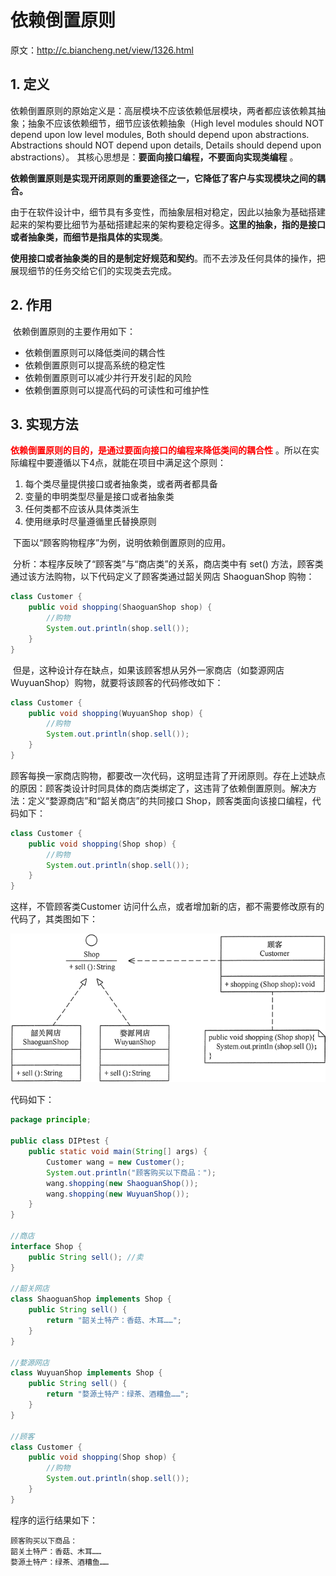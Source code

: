 # 依赖倒置原则

原文：http://c.biancheng.net/view/1326.html



## 1. 定义

​        依赖倒置原则的原始定义是：高层模块不应该依赖低层模块，两者都应该依赖其抽象；抽象不应该依赖细节，细节应该依赖抽象（High level modules should NOT depend upon low level modules, Both should depend upon abstractions. Abstractions should NOT depend upon details, Details should depend upon abstractions）。 其核心思想是：**要面向接口编程，不要面向实现类编程** 。

​        **依赖倒置原则是实现开闭原则的重要途径之一，它降低了客户与实现模块之间的耦合。**

​        由于在软件设计中，细节具有多变性，而抽象层相对稳定，因此以抽象为基础搭建起来的架构要比细节为基础搭建起来的架构要稳定得多。**这里的抽象，指的是接口或者抽象类，而细节是指具体的实现类**。

​        **使用接口或者抽象类的目的是制定好规范和契约**。而不去涉及任何具体的操作，把展现细节的任务交给它们的实现类去完成。

## 2. 作用

​        依赖倒置原则的主要作用如下：

* 依赖倒置原则可以降低类间的耦合性
* 依赖倒置原则可以提高系统的稳定性
*  依赖倒置原则可以减少并行开发引起的风险
* 依赖倒置原则可以提高代码的可读性和可维护性

## 3. 实现方法

​        <font color='red'>**依赖倒置原则的目的，是通过要面向接口的编程来降低类间的耦合性**</font> 。所以在实际编程中要遵循以下4点，就能在项目中满足这个原则：

1. 每个类尽量提供接口或者抽象类，或者两者都具备
2. 变量的申明类型尽量是接口或者抽象类
3. 任何类都不应该从具体类派生
4. 使用继承时尽量遵循里氏替换原则

​        下面以“顾客购物程序”为例，说明依赖倒置原则的应用。

​        分析：本程序反映了“顾客类”与“商店类”的关系，商店类中有 set() 方法，顾客类通过该方法购物，以下代码定义了顾客类通过韶关网店 ShaoguanShop 购物：

```java
class Customer {
    public void shopping(ShaoguanShop shop) {
        //购物
        System.out.println(shop.sell());
    }
}
```

​        但是，这种设计存在缺点，如果该顾客想从另外一家商店（如婺源网店 WuyuanShop）购物，就要将该顾客的代码修改如下：

```java
class Customer {
    public void shopping(WuyuanShop shop) {
        //购物
        System.out.println(shop.sell());
    }
}
```

​        顾客每换一家商店购物，都要改一次代码，这明显违背了开闭原则。存在上述缺点的原因：顾客类设计时同具体的商店类绑定了，这违背了依赖倒置原则。解决方法：定义“婺源商店”和“韶关商店”的共同接口 Shop，顾客类面向该接口编程，代码如下：

```java
class Customer {
    public void shopping(Shop shop) {
        //购物
        System.out.println(shop.sell());
    }
}
```

这样，不管顾客类Customer 访问什么点，或者增加新的店，都不需要修改原有的代码了，其类图如下：

![1](../images/SOLIDPrinciple/DIP_Principle/1.gif)

代码如下：

```java
package principle;

public class DIPtest {
    public static void main(String[] args) {
        Customer wang = new Customer();
        System.out.println("顾客购买以下商品：");
        wang.shopping(new ShaoguanShop());
        wang.shopping(new WuyuanShop());
    }
}

//商店
interface Shop {
    public String sell(); //卖
}

//韶关网店
class ShaoguanShop implements Shop {
    public String sell() {
        return "韶关土特产：香菇、木耳……";
    }
}

//婺源网店
class WuyuanShop implements Shop {
    public String sell() {
        return "婺源土特产：绿茶、酒糟鱼……";
    }
}

//顾客
class Customer {
    public void shopping(Shop shop) {
        //购物
        System.out.println(shop.sell());
    }
}
```

程序的运行结果如下：

```
顾客购买以下商品：
韶关土特产：香菇、木耳……
婺源土特产：绿茶、酒糟鱼……
```

